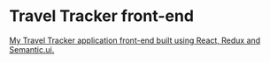 # Travel Tracker front-end
[My Travel Tracker application front-end built using React, Redux and Semantic.ui.](https://travel-tracking.herokuapp.com)
